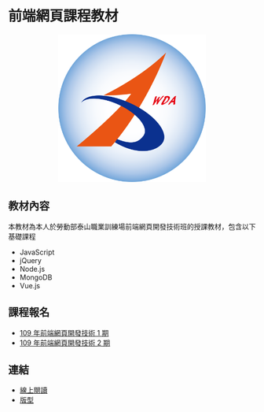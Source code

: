 # 前端網頁課程教材  
<p align="center">
  <img height="300" src="./docs/.vuepress/public/hero.png">
</p>

## 教材內容
本教材為本人於勞動部泰山職業訓練場前端網頁開發技術班的授課教材，包含以下基礎課程  
- JavaScript
- jQuery
- Node.js
- MongoDB
- Vue.js

## 課程報名
- [109 年前端網頁開發技術 1 期](https://its.taiwanjobs.gov.tw/Course/Detail?ID=141353)
- [109 年前端網頁開發技術 2 期](https://its.taiwanjobs.gov.tw/Course/Detail?ID=141574)

## 連結
- [線上閱讀](https://rogeraabbccdd.github.io/F2E-book/)
- [版型](https://github.com/rogeraabbccdd/vuepress-theme-reco)
